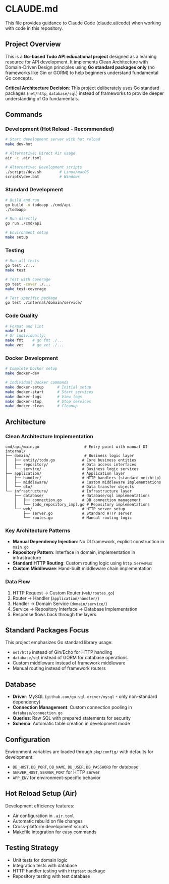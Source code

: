 # CLAUDE.md

This file provides guidance to Claude Code (claude.ai/code) when working with code in this repository.

## Project Overview

This is a **Go-based Todo API educational project** designed as a learning resource for API development. It implements Clean Architecture with Domain-Driven Design principles using **Go standard packages only** (no frameworks like Gin or GORM) to help beginners understand fundamental Go concepts.

**Critical Architecture Decision**: This project deliberately uses Go standard packages (`net/http`, `database/sql`) instead of frameworks to provide deeper understanding of Go fundamentals.

## Commands

### Development (Hot Reload - Recommended)
```bash
# Start development server with hot reload
make dev-hot

# Alternative: Direct Air usage
air -c .air.toml

# Alternative: Development scripts
./scripts/dev.sh        # Linux/macOS
scripts\dev.bat         # Windows
```

### Standard Development
```bash
# Build and run
go build -o todoapp ./cmd/api
./todoapp

# Run directly
go run ./cmd/api

# Environment setup
make setup
```

### Testing
```bash
# Run all tests
go test ./...
make test

# Test with coverage
go test -cover ./...
make test-coverage

# Test specific package
go test ./internal/domain/service/
```

### Code Quality
```bash
# Format and lint
make lint
# Or individually:
make fmt    # go fmt ./...
make vet    # go vet ./...
```

### Docker Development
```bash
# Complete Docker setup
make docker-dev

# Individual Docker commands
make docker-setup      # Initial setup
make docker-start      # Start services
make docker-logs       # View logs
make docker-stop       # Stop services
make docker-clean      # Cleanup
```

## Architecture

### Clean Architecture Implementation
```
cmd/api/main.go                    # Entry point with manual DI
internal/
├── domain/                        # Business logic layer
│   ├── entity/todo.go            # Core business entities
│   ├── repository/               # Data access interfaces
│   └── service/                  # Business logic services
├── application/                  # Application layer
│   ├── handler/                  # HTTP handlers (standard net/http)
│   ├── middleware/               # Custom middleware implementations
│   └── dto/                      # Data transfer objects
└── infrastructure/               # Infrastructure layer
    ├── database/                 # database/sql implementations
    │   ├── connection.go         # DB connection management
    │   └── todo_repository_impl.go # Repository implementations
    └── web/                      # HTTP server setup
        ├── server.go             # Standard HTTP server
        └── routes.go             # Manual routing logic
```

### Key Architecture Patterns
- **Manual Dependency Injection**: No DI framework, explicit construction in `main.go`
- **Repository Pattern**: Interface in domain, implementation in infrastructure
- **Standard HTTP Routing**: Custom routing logic using `http.ServeMux`
- **Custom Middleware**: Hand-built middleware chain implementation

### Data Flow
1. HTTP Request → Custom Router (`web/routes.go`)
2. Router → Handler (`application/handler/`)
3. Handler → Domain Service (`domain/service/`)
4. Service → Repository Interface → Database Implementation
5. Response flows back through the layers

## Standard Packages Focus

This project emphasizes Go standard library usage:
- `net/http` instead of Gin/Echo for HTTP handling
- `database/sql` instead of GORM for database operations
- Custom middleware instead of framework middleware
- Manual routing instead of framework routers

## Database

- **Driver**: MySQL (`github.com/go-sql-driver/mysql` - only non-standard dependency)
- **Connection Management**: Custom connection pooling in `database/connection.go`
- **Queries**: Raw SQL with prepared statements for security
- **Schema**: Automatic table creation in development mode

## Configuration

Environment variables are loaded through `pkg/config/` with defaults for development:
- `DB_HOST`, `DB_PORT`, `DB_NAME`, `DB_USER`, `DB_PASSWORD` for database
- `SERVER_HOST`, `SERVER_PORT` for HTTP server
- `APP_ENV` for environment-specific behavior

## Hot Reload Setup (Air)

Development efficiency features:
- Air configuration in `.air.toml`
- Automatic rebuild on file changes
- Cross-platform development scripts
- Makefile integration for easy commands

## Testing Strategy

- Unit tests for domain logic
- Integration tests with database
- HTTP handler testing with `httptest` package
- Repository testing with test database